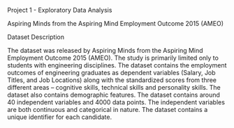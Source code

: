 Project 1 - Exploratory Data Analysis



Aspiring Minds from the Aspiring Mind Employment Outcome 2015 (AMEO)

Dataset Description

The dataset was released by Aspiring Minds from the Aspiring Mind Employment Outcome 2015 (AMEO). The study is primarily limited only to 
students with engineering disciplines. The dataset contains the employment outcomes of engineering graduates as dependent variables 
(Salary, Job Titles, and Job Locations) along with the standardized scores from three different areas – cognitive skills, technical skills and personality skills. The dataset also contains demographic features. The dataset contains around 40 independent variables and 4000 data 
points. The independent variables are both continuous and categorical in nature. The dataset contains a unique identifier for each candidate.
